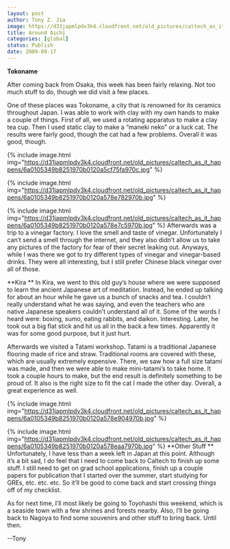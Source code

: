 ```yaml
---
layout: post
author: Tony Z. Jia
image: https://d31japmlpdv3k4.cloudfront.net/old_pictures/caltech_as_it_happens/6a0105349b8251970b0120a5cf74cf970c.jpg
title: Around Aichi
categories: [global]
status: Publish
date: 2009-09-17
---
```


**Tokoname**

After coming back from Osaka, this week has been fairly relaxing. Not too much stuff to do, though we did visit a few places.

One of these places was Tokoname, a city that is renowned for its ceramics throughout Japan. I was able to work with clay with my own hands to make a couple of things. First of all, we used a rotating apparatus to make a clay tea cup. Then I used static clay to make a “maneki neko” or a luck cat. The results were fairly good, though the cat had a few problems. Overall it was good, though.


{% include image.html img="https://d31japmlpdv3k4.cloudfront.net/old_pictures/caltech_as_it_happens/6a0105349b8251970b0120a5cf75fa970c.jpg" %}

{% include image.html img="https://d31japmlpdv3k4.cloudfront.net/old_pictures/caltech_as_it_happens/6a0105349b8251970b0120a578e782970b.jpg" %}

{% include image.html img="https://d31japmlpdv3k4.cloudfront.net/old_pictures/caltech_as_it_happens/6a0105349b8251970b0120a578e7c5970b.jpg" %}
Afterwards was a trip to a vinegar factory. I love the smell and taste of vinegar. Unfortunately I can’t send a smell through the internet, and they also didn’t allow us to take any pictures of the factory for fear of their secret leaking out. Anyways, while I was there we got to try different types of vinegar and vinegar-based drinks. They were all interesting, but I still prefer Chinese black vinegar over all of those. 

**Kira
**
In Kira, we went to this old guy’s house where we were supposed to learn the ancient Japanese art of meditation. Instead, he ended up talking for about an hour while he gave us a bunch of snacks and tea. I couldn’t really understand what he was saying, and even the teachers who are native Japanese speakers couldn’t understand all of it. Some of the words I heard were: boxing, sumo, eating rabbits, and daikon. Interesting. Later, he took out a big flat stick and hit us all in the back a few times. Apparently it was for some good purpose, but it just hurt. 

Afterwards we visited a Tatami workshop. Tatami is a traditional Japanese flooring made of rice and straw. Traditional rooms are covered with these, which are usually extremely expensive. There, we saw how a full size tatami was made, and then we were able to make mini-tatami’s to take home. It took a couple hours to make, but the end result is definitely something to be proud of. It also is the right size to fit the cat I made the other day. Overall, a great experience as well.


{% include image.html img="https://d31japmlpdv3k4.cloudfront.net/old_pictures/caltech_as_it_happens/6a0105349b8251970b0120a578e904970b.jpg" %}

{% include image.html img="https://d31japmlpdv3k4.cloudfront.net/old_pictures/caltech_as_it_happens/6a0105349b8251970b0120a578eaa7970b.jpg" %}
**Other Stuff
**
Unfortunately, I have less than a week left in Japan at this point. Although it’s a bit sad, I do feel that I need to come back to Caltech to finish up some stuff. I still need to get on grad school applications, finish up a couple papers for publication that I started over the summer, start studying for GREs, etc. etc. etc. So it’ll be good to come back and start crossing things off of my checklist.

As for next time, I’ll most likely be going to Toyohashi this weekend, which is a seaside town with a few shrines and forests nearby. Also, I’ll be going back to Nagoya to find some souvenirs and other stuff to bring back. Until then.

--Tony

